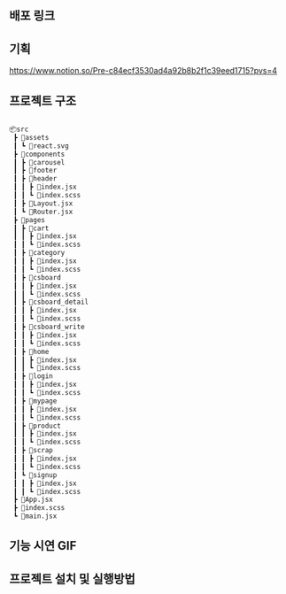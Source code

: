 ## 배포 링크

## 기획
https://www.notion.so/Pre-c84ecf3530ad4a92b8b2f1c39eed1715?pvs=4

## 프로젝트 구조
```bash

📦src
 ┣ 📂assets
 ┃ ┗ 📜react.svg
 ┣ 📂components
 ┃ ┣ 📂carousel
 ┃ ┣ 📂footer
 ┃ ┣ 📂header
 ┃ ┃ ┣ 📜index.jsx
 ┃ ┃ ┗ 📜index.scss
 ┃ ┣ 📜Layout.jsx
 ┃ ┗ 📜Router.jsx
 ┣ 📂pages
 ┃ ┣ 📂cart
 ┃ ┃ ┣ 📜index.jsx
 ┃ ┃ ┗ 📜index.scss
 ┃ ┣ 📂category
 ┃ ┃ ┣ 📜index.jsx
 ┃ ┃ ┗ 📜index.scss
 ┃ ┣ 📂csboard
 ┃ ┃ ┣ 📜index.jsx
 ┃ ┃ ┗ 📜index.scss
 ┃ ┣ 📂csboard_detail
 ┃ ┃ ┣ 📜index.jsx
 ┃ ┃ ┗ 📜index.scss
 ┃ ┣ 📂csboard_write
 ┃ ┃ ┣ 📜index.jsx
 ┃ ┃ ┗ 📜index.scss
 ┃ ┣ 📂home
 ┃ ┃ ┣ 📜index.jsx
 ┃ ┃ ┗ 📜index.scss
 ┃ ┣ 📂login
 ┃ ┃ ┣ 📜index.jsx
 ┃ ┃ ┗ 📜index.scss
 ┃ ┣ 📂mypage
 ┃ ┃ ┣ 📜index.jsx
 ┃ ┃ ┗ 📜index.scss
 ┃ ┣ 📂product
 ┃ ┃ ┣ 📜index.jsx
 ┃ ┃ ┗ 📜index.scss
 ┃ ┣ 📂scrap
 ┃ ┃ ┣ 📜index.jsx
 ┃ ┃ ┗ 📜index.scss
 ┃ ┗ 📂signup
 ┃ ┃ ┣ 📜index.jsx
 ┃ ┃ ┗ 📜index.scss
 ┣ 📜App.jsx
 ┣ 📜index.scss
 ┗ 📜main.jsx

```

## 기능 시연 GIF

## 프로젝트 설치 및 실행방법


